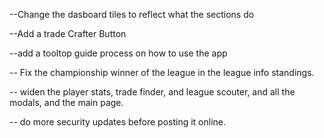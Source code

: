 --Change the dasboard tiles to reflect what the sections do

--Add a trade Crafter Button

--add a tooltop guide process on how to use the app

-- Fix the championship winner of the league in the league info standings. 

-- widen the player stats, trade finder, and league scouter, and all the modals, and the main page. 


-- do more security updates before posting it online. 
